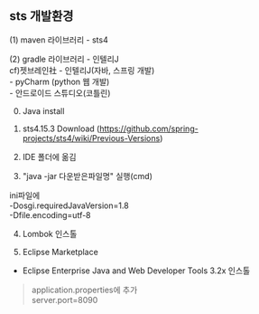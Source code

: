 ## sts 개발환경

(1) maven 라이브러리 - sts4   

(2) gradle 라이브러리 - 인텔리J   
    cf)젯브레인社 - 인텔리J(자바, 스프링 개발)   
                      - pyCharm (python 웹 개발)   
                      - 안드로이드 스튜디오(코틀린)   

0. Java install   
  
1. sts4.15.3 Download (https://github.com/spring-projects/sts4/wiki/Previous-Versions)   

2. IDE 폴더에 옮김   

3. "java -jar 다운받은파일명" 실행(cmd)   

 ini파일에   
-Dosgi.requiredJavaVersion=1.8   
-Dfile.encoding=utf-8   

4. Lombok 인스톨   

5. Eclipse Marketplace   
 - Eclipse Enterprise Java and Web Developer Tools 3.2x 인스톨   

> application.properties에 추가   
server.port=8090   